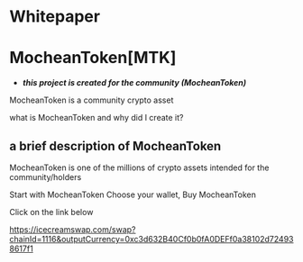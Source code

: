 # Whitepaper

# MocheanToken[MTK]
- ***this project is created for the community (MocheanToken)***


MocheanToken is a community crypto asset

what is MocheanToken and why did I create it?

## a brief description of MocheanToken

MocheanToken is one of the millions of crypto assets intended for the community/holders

Start with MocheanToken Choose your wallet, Buy MocheanToken


Click on the link below


https://icecreamswap.com/swap?chainId=1116&outputCurrency=0xc3d632B40Cf0b0fA0DEFf0a38102d724938617f1
